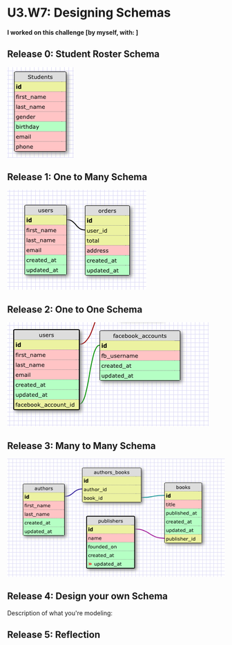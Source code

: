 # U3.W7: Designing Schemas


#### I worked on this challenge [by myself, with: ]


## Release 0: Student Roster Schema
![Release 0, Student Schema](../imgs/students.png)

## Release 1: One to Many Schema
![Release 1, Users and Orders](../imgs/usersandorders.png)

## Release 2: One to One Schema
![Release 2, One to One](../imgs/onetoone.png)

## Release 3: Many to Many Schema
![Release 3, Many to Many](../imgs/manytomany.png)

## Release 4: Design your own Schema
Description of what you're modeling: 

<!-- display your one-to-one image inline here -->
<!-- display your many-to-many image inline here -->

## Release 5: Reflection
